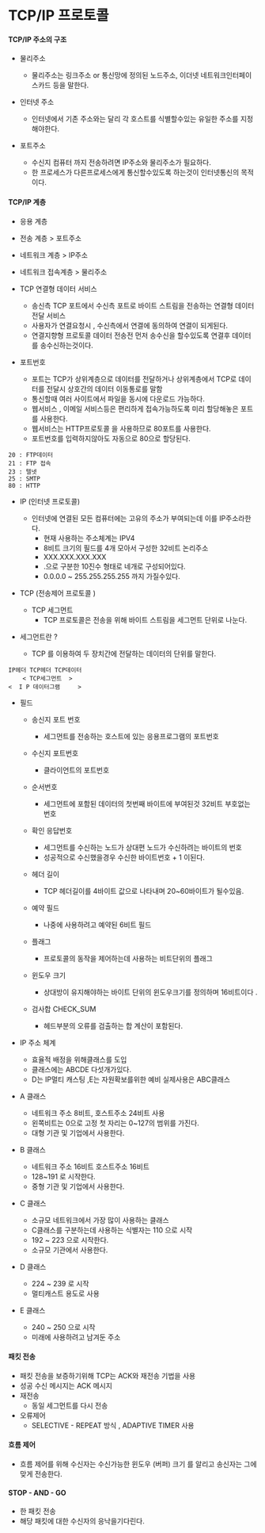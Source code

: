 # TCP/IP 프로토콜
#### TCP/IP 주소의 구조
- 물리주소 
    - 물리주소는 링크주소 or 통신망에 정의된 노드주소, 이더넷 네트워크인터페이스카드 등을 말한다.

- 인터넷 주소 
    - 인터넷에서 기존 주소와는 달리 각 호스트를 식별할수있는 유일한 주소를 지정해야한다.

- 포트주소
    - 수신지 컴퓨터 까지 전송하려면 IP주소와 물리주소가 필요하다.
    - 한 프로세스가 다른프로세스에게 통신할수있도록 하는것이 인터넷통신의 목적이다.


#### TCP/IP 계층 
- 응용 계층
- 전송 계층 > 포트주소
- 네트워크 계층 > IP주소 
- 네트워크 접속계층 > 물리주소 

- TCP 연결형 데이터 서비스
    - 송신측 TCP 포트에서 수신측 포트로 바이트 스트림을 전송하는 연결형 데이터전달 서비스
    - 사용자가 연결요청시 , 수신측에서 연결에 동의하여 연결이 되게된다.
    - 연결지향형 프로토콜
        데이터 전송전 먼저 송수신을 할수있도록 연결후 데이터를 송수신하는것이다.

- 포트번호 
    - 포트는 TCP가 상위계층으로 데이터를 전달하거나 
        상위계층에서 TCP로 데이터를 전달시 상호간의 데이터  이동통로를 말함
    - 통신할때 여러 사이트에서 파일을 동시에 다운로드 가능하다.
    - 웹서비스 , 이메일 서비스등은 편리하게 접속가능하도록 미리 할당해놓은 포트를 사용한다.
    - 웹서비스는 HTTP프로토콜 을 사용하므로 80포트를 사용한다.
    - 포트번호를 입력하지않아도 자동으로 80으로 할당된다.
```
20 : FTP데이터
21 : FTP 접속
23 : 텔넷
25 : SMTP
80 : HTTP 
```

- IP (인터넷 프로토콜)
    - 인터넷에 연결된 모든 컴퓨터에는 고유의 주소가 부여되는데 이를 IP주소라한다.
        - 현재 사용하는 주소체계는 IPV4
        - 8비트 크기의 필드를 4개 모아서 구성한 32비트 논리주소
        - XXX.XXX.XXX.XXX
        - .으로 구분한 10진수 형태로 네개로 구성되어있다.
        - 0.0.0.0 ~ 255.255.255.255 까지 가질수있다.

- TCP (전송제어 프로토콜 )
    - TCP 세그먼트
        - TCP 프로토콜은 전송을 위해 바이트 스트림을 세그먼트 단위로 나눈다.

- 세그먼트란 ?
    - TCP 를 이용하여 두 장치간에 전달하는 데이터의 단위를 말한다.

```    
IP헤더 TCP헤더 TCP데이터 
    < TCP세그먼트  >
<  I P 데이터그램     >
```

- 필드 
    - 송신지 포트 번호
        - 세그먼트를 전송하는 호스트에 있는 응용프로그램의 포트번호 
    
    - 수신지 포트번호 
        - 클라이언트의 포트번호 

    - 순서번호 
        - 세그먼트에 포함된 데이터의 첫번째 바이트에 부여된것 32비트 부호없는 번호 
    
    - 확인 응답번호
        - 세그먼트를 수신하는 노드가 상대편 노드가 수신하려는 바이트의 번호 
        - 성공적으로 수신했을경우 수신한 바이트번호 + 1 이된다.

    - 헤더 길이
        - TCP 헤더길이를 4바이트 값으로 나타내며 20~60바이트가 될수있음.
    
    - 예약 필드 
        - 나중에 사용하려고 예약된 6비트 필드 
    
    - 플래그 
        - 프로토콜의 동작을 제어하는데 사용하는 비트단위의 플래그

    - 윈도우 크기 
        - 상대방이 유지해야하는 바이트 단위의 윈도우크기를 정의하며 16비트이다 . 

    - 검사합 CHECK_SUM
        - 헤드부분의 오류를 검출하는 합 계산이 포함된다.


- IP 주소 체계  
    - 효율적 배정을 위해클래스를 도입 
    - 클래스에는 ABCDE 다섯개가있다.
    - D는 IP멀티 캐스팅 ,E는 자원확보를위한 예비 실제사용은 ABC클래스


- A 클래스 
    - 네트워크 주소 8비트, 호스트주소 24비트 사용
    - 왼쪽비트는 0으로 고정 
    첫 자리는 0~127의 범위를 가진다. 
    - 대형 기관 및 기업에서 사용한다.

- B 클래스 
    - 네트워크 주소 16비트 호스트주소 16비트
    - 128~191 로 시작한다.
    - 중형 기관 및 기업에서 사용한다.

- C 클래스 
    - 소규모 네트워크에서 가장 많이 사용하는 클래스 
    - C클래스를 구분하는데 사용하는 식별자는 110 으로 시작 
    - 192 ~ 223 으로 시작한다.
    - 소규모 기관에서 사용한다.

- D 클래스 
    - 224 ~ 239 로 시작 
    - 멀티캐스트 용도로 사용 

- E 클래스 
    - 240 ~ 250 으로 시작
    - 미래에 사용하려고 남겨둔 주소 



#### 패킷 전송
- 패킷 전송을 보증하기위해 TCP는 ACK와 재전송 기법을 사용 
- 성공 수신 메시지는 ACK 메시지 
- 재전송 
    - 동일 세그먼트를 다시 전송 
- 오류제어 
    - SELECTIVE - REPEAT 방식 , ADAPTIVE TIMER 사용 


#### 흐름 제어 
- 흐름 제어를 위해 수신자는 수신가능한 윈도우 (버퍼) 크기 를 알리고 송신자는 그에 맞게 전송한다. 

#### STOP - AND - GO 
- 한 패킷 전송 
- 해당 패킷에 대한 수신자의 응낙을기다린다. 
